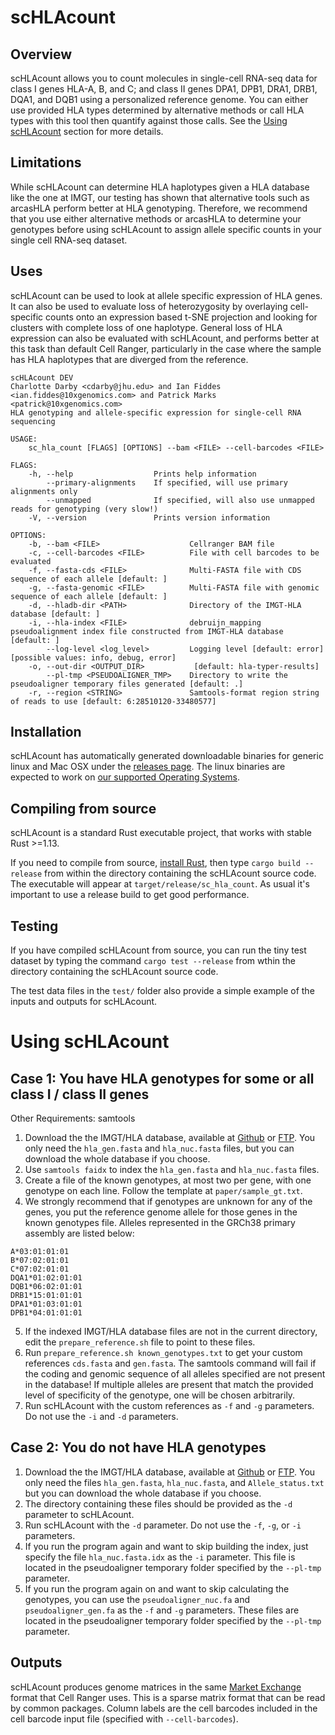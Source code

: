 # scHLAcount

## Overview
scHLAcount allows you to count molecules in single-cell RNA-seq data for class I genes HLA-A, B, and C; and class II genes DPA1, DPB1, DRA1, DRB1, DQA1, and DQB1 using a personalized reference genome. You can either use provided HLA types determined by alternative methods or call HLA types with this tool then quantify against those calls. See the [Using scHLAcount](#using-schlacount) section for more details.

## Limitations
While scHLAcount can determine HLA haplotypes given a HLA database like the one at IMGT, our testing has shown that alternative tools such as arcasHLA perform better at HLA genotyping. Therefore, we recommend that you use either alternative methods or arcasHLA to determine your genotypes before using scHLAcount to assign allele specific counts in your single cell RNA-seq dataset.

## Uses
scHLAcount can be used to look at allele specific expression of HLA genes. It can also be used to evaluate loss of heterozygosity by overlaying cell-specific counts onto an expression based t-SNE projection and looking for clusters with complete loss of one haplotype. General loss of HLA expression can also be evaluated with scHLAcount, and performs better at this task than default Cell Ranger, particularly in the case where the sample has HLA haplotypes that are diverged from the reference.

```
scHLAcount DEV
Charlotte Darby <cdarby@jhu.edu> and Ian Fiddes <ian.fiddes@10xgenomics.com> and Patrick Marks <patrick@10xgenomics.com>
HLA genotyping and allele-specific expression for single-cell RNA sequencing

USAGE:
    sc_hla_count [FLAGS] [OPTIONS] --bam <FILE> --cell-barcodes <FILE>

FLAGS:
    -h, --help                  Prints help information
        --primary-alignments    If specified, will use primary alignments only
        --unmapped              If specified, will also use unmapped reads for genotyping (very slow!)
    -V, --version               Prints version information

OPTIONS:
    -b, --bam <FILE>                    Cellranger BAM file
    -c, --cell-barcodes <FILE>          File with cell barcodes to be evaluated
    -f, --fasta-cds <FILE>              Multi-FASTA file with CDS sequence of each allele [default: ]
    -g, --fasta-genomic <FILE>          Multi-FASTA file with genomic sequence of each allele [default: ]
    -d, --hladb-dir <PATH>              Directory of the IMGT-HLA database [default: ]
    -i, --hla-index <FILE>              debruijn_mapping pseudoalignment index file constructed from IMGT-HLA database [default: ]
        --log-level <log_level>         Logging level [default: error]  [possible values: info, debug, error]
    -o, --out-dir <OUTPUT_DIR>           [default: hla-typer-results]
        --pl-tmp <PSEUDOALIGNER_TMP>    Directory to write the pseudoaligner temporary files generated [default: .]
    -r, --region <STRING>               Samtools-format region string of reads to use [default: 6:28510120-33480577]
```  

## Installation

scHLAcount has automatically generated downloadable binaries for generic linux and Mac OSX under the [releases page](https://github.com/10XGenomics/scHLAcount/releases). The linux binaries are expected to work on [our supported Operating Systems](https://support.10xgenomics.com/os-support). 

## Compiling from source
scHLAcount is a standard Rust executable project, that works with stable Rust >=1.13.

If you need to compile from source, [install Rust](https://www.rust-lang.org/en-US/install.html), then type `cargo build --release` from within the directory containing the scHLAcount source code. The executable will appear at `target/release/sc_hla_count`. As usual it's important to use a release build to get good performance.

## Testing
If you have compiled scHLAcount from source, you can run the tiny test dataset by typing the command `cargo test --release` from wthin the directory containing the scHLAcount source code.

The test data files in the `test/` folder also provide a simple example of the inputs and outputs for scHLAcount.

# Using scHLAcount

## Case 1: You have HLA genotypes for some or all class I / class II genes

Other Requirements: samtools  

1. Download the the IMGT/HLA database, available at [Github](https://github.com/ANHIG/IMGTHLA) or [FTP](ftp://ftp.ebi.ac.uk/pub/databases/ipd/imgt/hla/). You only need the `hla_gen.fasta` and `hla_nuc.fasta` files, but you can download the whole database if you choose.
2. Use `samtools faidx` to index the `hla_gen.fasta` and `hla_nuc.fasta` files. 
3. Create a file of the known genotypes, at most two per gene, with one genotype on each line. Follow the template at `paper/sample_gt.txt`. 
4. We strongly recommend that if genotypes are unknown for any of the genes, you put the reference genome allele for those genes in the known genotypes file. Alleles represented in the GRCh38 primary assembly are listed below:
```
A*03:01:01:01
B*07:02:01:01
C*07:02:01:01
DQA1*01:02:01:01
DQB1*06:02:01:01
DRB1*15:01:01:01
DPA1*01:03:01:01
DPB1*04:01:01:01
```
5. If the indexed IMGT/HLA database files are not in the current directory, edit the `prepare_reference.sh` file to point to these files.
6. Run `prepare_reference.sh known_genotypes.txt` to get your custom references `cds.fasta` and `gen.fasta`. The samtools command will fail if the coding and genomic sequence of all alleles specified are not present in the database! If multiple alleles are present that match the provided level of specificity of the genotype, one will be chosen arbitrarily.
7. Run scHLAcount with the custom references as `-f` and `-g` parameters. Do not use the `-i` and `-d` parameters.


## Case 2: You do not have HLA genotypes

1. Download the the IMGT/HLA database, available at [Github](https://github.com/ANHIG/IMGTHLA) or [FTP](ftp://ftp.ebi.ac.uk/pub/databases/ipd/imgt/hla/). You only need the files `hla_gen.fasta`, `hla_nuc.fasta`, and `Allele_status.txt` but you can download the whole database if you choose.
2. The directory containing these files should be provided as the `-d` parameter to scHLAcount.
3. Run scHLAcount with the `-d` parameter. Do not use the `-f`, `-g`, or `-i` parameters.
4. If you run the program again and want to skip building the index, just specify the file `hla_nuc.fasta.idx` as the `-i` parameter. This file is located in the pseudoaligner temporary folder specified by the `--pl-tmp` parameter.
5. If you run the program again on and want to skip calculating the genotypes, you can use the `pseudoaligner_nuc.fa` and `pseudoaligner_gen.fa` as the `-f` and `-g` parameters. These files are located in the pseudoaligner temporary folder specified by the `--pl-tmp` parameter.

## Outputs
scHLAcount produces genome matrices in the same [Market Exchange](https://support.10xgenomics.com/single-cell-gene-expression/software/pipelines/latest/output/matrices) format that Cell Ranger uses. This is a sparse matrix format that can be read by common packages. Column labels are the cell barcodes included in the cell barcode input file (specified with `--cell-barcodes`).
